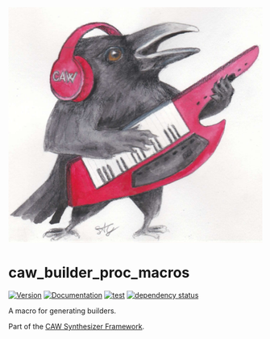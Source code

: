 ![CAW Logo](../assets/logo.png)

# caw_builder_proc_macros

[![Version](https://img.shields.io/crates/v/caw_builder_proc_macros.svg)](https://crates.io/crates/caw_builder_proc_macros)
[![Documentation](https://docs.rs/caw_builder_proc_macros/badge.svg)](https://docs.rs/caw_builder_proc_macros)
[![test](https://github.com/gridbugs/caw/actions/workflows/test.yml/badge.svg)](https://github.com/gridbugs/caw/actions/workflows/test.yml)
[![dependency status](https://deps.rs/repo/github/gridbugs/caw/status.svg)](https://deps.rs/repo/github/gridbugs/caw)

A macro for generating builders.

Part of the [CAW Synthesizer Framework](..).
